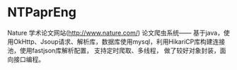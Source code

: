 # NTPaprEng
Nature 学术论文网站(http://www.nature.com/) 论文爬虫系统—— 基于java，使用OkHttp、Jsoup请求、解析库，数据库使用mysql，利用HikariCP库构建连接池，使用fastjson库解析配置， 支持定时爬取、多线程， 做了较好对象封装，面向接口编程。
